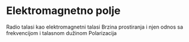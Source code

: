 # Elektromagnetno polje

Radio talasi kao elektromagnetni talasi 
Brzina prostiranja i njen odnos sa frekvencijom i talasnom dužinom
Polarizacija